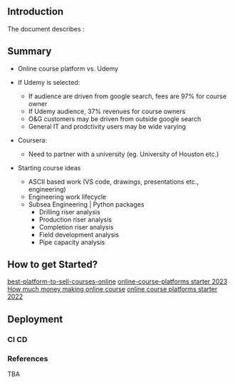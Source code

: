 ## Introduction
The document describes :

## Summary

- Online course platform vs. Udemy
- If Udemy is selected:
    - If audience are driven from google search, fees are 97% for course owner
    - If Udemy audience, 37% revenues for course owners
    - O&G customers may be driven from outside google search
    - General IT and prodctivity users may be wide varying

- Coursera:
    - Need to partner with a university (eg. University of Houston etc.)

- Starting course ideas
    - ASCII based work (VS code, drawings, presentations etc., engineering)
    - Engineering work lifecycle
    - Subsea Engineering | Python packages
        - Drilling riser analysis
        - Production riser analysis
        - Completion riser analysis
        - Field development analysis
        - Pipe capacity analysis

## How to get Started?
[best-platform-to-sell-courses-online](https://www.mightynetworks.com/resources/best-platform-to-sell-courses-online)
[online-course-platforms starter 2023](https://zapier.com/blog/online-course-platforms/)
[How much money making online course](https://www.learnworlds.com/how-much-money-can-you-make-selling-online-courses/)
[online course platforms starter 2022](https://makemoneylab.net/create-your-online-course/best-online-course-platforms-ultimate-guide/)

## Deployment

### CI CD


### References

TBA